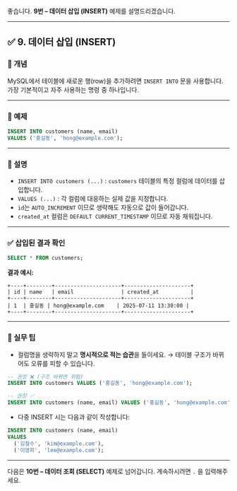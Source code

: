 좋습니다.
**9번 – 데이터 삽입 (INSERT)** 예제를 설명드리겠습니다.

---

## ✅ 9. 데이터 삽입 (INSERT)

### 📌 개념

MySQL에서 테이블에 새로운 행(row)을 추가하려면 `INSERT INTO` 문을 사용합니다.
가장 기본적이고 자주 사용하는 명령 중 하나입니다.

---

### 📄 예제

```sql
INSERT INTO customers (name, email)
VALUES ('홍길동', 'hong@example.com');
```

---

### 📘 설명

* `INSERT INTO customers (...)` : `customers` 테이블의 특정 컬럼에 데이터를 삽입합니다.
* `VALUES (...)` : 각 컬럼에 대응하는 실제 값을 지정합니다.
* `id`는 `AUTO_INCREMENT` 이므로 생략해도 자동으로 값이 들어갑니다.
* `created_at` 컬럼은 `DEFAULT CURRENT_TIMESTAMP` 이므로 자동 채워집니다.

---

### ✅ 삽입된 결과 확인

```sql
SELECT * FROM customers;
```

**결과 예시:**

```
+----+--------+---------------------+---------------------+
| id | name   | email               | created_at          |
+----+--------+---------------------+---------------------+
| 1  | 홍길동 | hong@example.com    | 2025-07-11 13:30:00 |
+----+--------+---------------------+---------------------+
```

---

### 🧠 실무 팁

* 컬럼명을 생략하지 말고 **명시적으로 적는 습관**을 들이세요.
  → 테이블 구조가 바뀌어도 오류를 피할 수 있습니다.

```sql
-- 권장 ❌ (구조 바뀌면 위험)
INSERT INTO customers VALUES ('홍길동', 'hong@example.com');

-- 권장 ✅
INSERT INTO customers (name, email) VALUES ('홍길동', 'hong@example.com');
```

* 다중 INSERT 시는 다음과 같이 작성합니다:

```sql
INSERT INTO customers (name, email)
VALUES 
  ('김철수', 'kim@example.com'),
  ('이영희', 'lee@example.com');
```

---

다음은 **10번 – 데이터 조회 (SELECT)** 예제로 넘어갑니다.
계속하시려면 `.` 을 입력해주세요.
